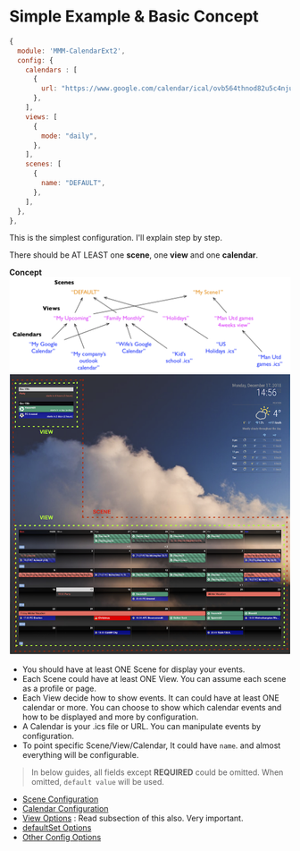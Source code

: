 # Simple Example & Basic Concept
```javascript
{
  module: 'MMM-CalendarExt2',
  config: {
    calendars : [
      {
        url: "https://www.google.com/calendar/ical/ovb564thnod82u5c4njut98728%40group.calendar.google.com/public/basic.ics",
      },
    ],
    views: [
      {
        mode: "daily",
      },
    ],
    scenes: [
      {
        name: "DEFAULT",
      },
    ],
  },
},
```
This is the simplest configuration. I'll explain step by step.

There should be AT LEAST one **scene**, one **view** and one **calendar**.

**Concept**
![Concept](../screenshot/scene-view-calendar.png)
![Concept](../screenshot/scene-view.png)
- You should have at least ONE Scene for display your events.
- Each Scene could have at least ONE View. You can assume each scene as a profile or page.
- Each View decide how to show events. It can could have at least ONE calendar or more. You can choose to show which calendar events and how to be displayed and more by configuration.
- A Calendar is your .ics file or URL. You can manipulate events by configuration.
- To point specific Scene/View/Calendar, It could have `name`. and almost everything will be configurable.

> In below guides, all fields except **REQUIRED** could be omitted. When omitted, `default value` will be used.

- [Scene Configuration](Configuration/Scene.md)
- [Calendar Configuration](Configuration/Calendar.md)
- [View Options](Configuration/View.md) : Read subsection of this also. Very important.
- [defaultSet Options](Configuration/defaultSet.md)
- [Other Config Options](Configuration/Others.md)



